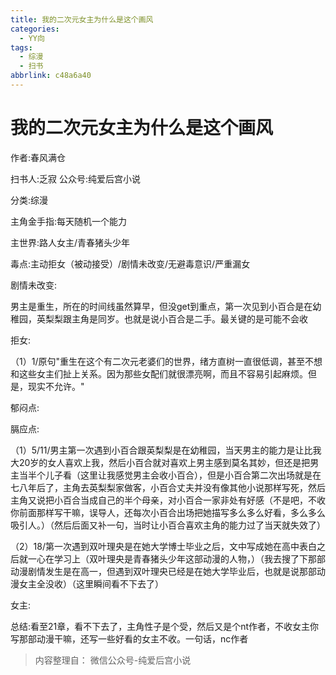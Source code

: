 ```yaml
---
title: 我的二次元女主为什么是这个画风
categories:
  - YY向
tags:
  - 综漫
  - 扫书
abbrlink: c48a6a40
---
```

# 我的二次元女主为什么是这个画风
作者:春风满仓

扫书人:乏寂 公众号:纯爱后宫小说

分类:综漫

主角金手指:每天随机一个能力

主世界:路人女主/青春猪头少年

毒点:主动拒女（被动接受）/剧情未改变/无避毒意识/严重漏女

剧情未改变:

男主是重生，所在的时间线虽然算早，但没get到重点，第一次见到小百合是在幼稚园，英梨梨跟主角是同岁。也就是说小百合是二手。最关键的是可能不会收

拒女:

（1）1/原句"重生在这个有二次元老婆们的世界，绪方直树一直很低调，甚至不想和这些女主们扯上关系。因为那些女配们就很漂亮啊，而且不容易引起麻烦。但是，现实不允许。"

郁闷点:

膈应点:

（1）5/11/男主第一次遇到小百合跟英梨梨是在幼稚园，当天男主的能力是让比我大20岁的女人喜欢上我，然后小百合就对喜欢上男主感到莫名其妙，但还是把男主当半个儿子看（这里让我感觉男主会收小百合），但是小百合第二次出场就是在七八年后了，主角去英梨梨家做客，小百合丈夫并没有像其他小说那样写死，然后主角又说把小百合当成自己的半个母亲，对小百合一家非处有好感（不是吧，不收你前面那样写干嘛，误导人，还每次小百合出场把她描写多么多么好看，多么多么吸引人。）（然后后面又补一句，当时让小百合喜欢主角的能力过了当天就失效了）

（2）18/第一次遇到双叶理央是在她大学博士毕业之后，文中写成她在高中表白之后就一心在学习上（双叶理央是青春猪头少年这部动漫的人物，）（我去搜了下那部动漫剧情发生是在高一，但遇到双叶理央已经是在她大学毕业后，也就是说那部动漫女主全没收）（这里瞬间看不下去了）

女主:

总结:看至21章，看不下去了，主角性子是个受，然后又是个nt作者，不收女主你写那部动漫干嘛，还写一些好看的女主不收。一句话，nc作者


> 内容整理自： 微信公众号-纯爱后宫小说